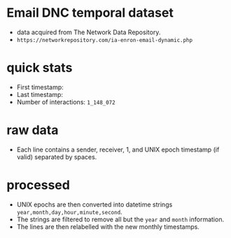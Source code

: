 # Email DNC temporal dataset
- data acquired from The Network Data Repository.
- `https://networkrepository.com/ia-enron-email-dynamic.php`

# quick stats
- First timestamp: ` `
- Last timestamp: ` `
- Number of interactions: `1_148_072`

# raw data
- Each line contains a sender, receiver, 1, and UNIX epoch timestamp (if valid) separated by spaces.

# processed
- UNIX epochs are then converted into datetime strings `year,month,day,hour,minute,second`.
- The strings are filtered to remove all but the `year` and `month` information.
- The lines are then relabelled with the new monthly timestamps.
